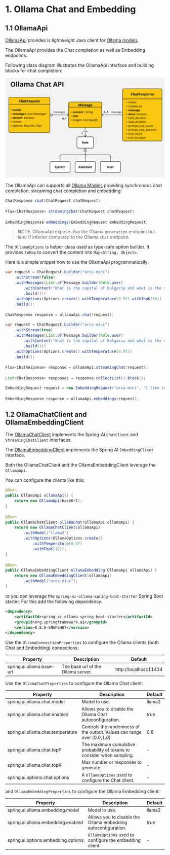 # 1. Ollama Chat and Embedding

## 1.1 OllamaApi

[OllamaApi](./src/main/java/org/springframework/ai/ollama/api/OllamaApi.java) provides is lightweight Java client for [Ollama models](https://ollama.ai/).

The OllamaApi provides the Chat completion as well as Embedding endpoints.

Following class diagram illustrates the OllamaApi interface and building blocks for chat completion:

![OllamaApi Class Diagram](./src/test/resources/doc/Ollama%20Chat%20API.jpg)

The OllamaApi can supports all [Ollama Models](https://ollama.ai/library) providing synchronous chat completion, streaming chat completion and embedding:

```java
ChatResponse chat(ChatRequest chatRequest)

Flux<ChatResponse> streamingChat(ChatRequest chatRequest)

EmbeddingResponse embeddings(EmbeddingRequest embeddingRequest)
```

> NOTE: OllamaApi expose also the Ollama `generation` endpoint but later if inferior compared to the Ollama `chat` endpoint.

The `OllamaOptions` is helper class used as type-safe option builder.
It provides `toMap` to convert the content into `Map<String, Object>`.

Here is a simple snippet how to use the OllamaApi programmatically:

```java
var request = ChatRequest.builder("orca-mini")
	.withStream(false)
	.withMessages(List.of(Message.builder(Role.user)
		.withContent("What is the capital of Bulgaria and what is the size? " + "What it the national anthem?")
		.build()))
	.withOptions(Options.create().withTemperature(0.9f).withTopK(10))
	.build();

ChatResponse response = ollamaApi.chat(request);
```

```java
var request = ChatRequest.builder("orca-mini")
	.withStream(true)
	.withMessages(List.of(Message.builder(Role.user)
		.withContent("What is the capital of Bulgaria and what is the size? " + "What it the national anthem?")
		.build()))
	.withOptions(Options.create().withTemperature(0.9f))
	.build();

Flux<ChatResponse> response = ollamaApi.streamingChat(request);

List<ChatResponse> responses = response.collectList().block();
```

```java
EmbeddingRequest request = new EmbeddingRequest("orca-mini", "I like to eat apples");

EmbeddingResponse response = ollamaApi.embeddings(request);
```

## 1.2 OllamaChatClient and OllamaEmbeddingClient

The [OllamaChatClient](./src/main/java/org/springframework/ai/ollama/OllamaChatClient.java) implements the Spring-Ai `ChatClient` and `StreamingChatClient` interfaces.

The [OllamaEmbeddingClient](./src/main/java/org/springframework/ai/ollama/OllamaEmbeddingClient.java) implements the Spring AI `EmbeddingClient` interface.

Both the OllamaChatClient and the OllamaEmbeddingClient leverage the `OllamaApi`.

You can configure the clients like this:

```java
@Bean
public OllamaApi ollamaApi() {
	return new OllamaApi(baseUrl);
}

@Bean
public OllamaChatClient ollamaChat(OllamaApi ollamaApi) {
	return new OllamaChatClient(ollamaApi)
		.withModel("llama2")
		.withOptions(OllamaOptions.create()
			.withTemperature(0.9f)
			.withTopK(12));
}

@Bean
public OllamaEmbeddingClient ollamaEmbedding(OllamaApi ollamaApi) {
	return new OllamaEmbeddingClient(ollamaApi)
		.withModel("orca-mini");
}
```

or you can leverage the `spring-ai-ollama-spring-boot-starter` Spring Boot starter.
For this add the following dependency:

```xml
<dependency>
	<artifactId>spring-ai-ollama-spring-boot-starter</artifactId>
	<groupId>org.springframework.ai</groupId>
    <version>0.8.0-SNAPSHOT</version>
</dependency>
```

Use the `OllamaConnectionProperties` to configure the Ollama clients (both Chat and Embedding) connections:

| Property  | Description | Default |
| ------------- | ------------- | ------------- |
| spring.ai.ollama.base-url  | The base url of the Ollama server. | http://localhost:11434 |

Use the `OllamaChatProperties` to configure the Ollama Chat client:

| Property  | Description | Default |
| ------------- | ------------- | ------------- |
| spring.ai.ollama.chat.model  | Model to use.  | llama2 |
| spring.ai.ollama.chat.enabled  | Allows you to disable the Ollama Chat autoconfiguration.  | true  |
| spring.ai.ollama.chat.temperature  | Controls the randomness of the output. Values can range over [0.0,1.0]  | 0.8 |
| spring.ai.ollama.chat.topP  | The maximum cumulative probability of tokens to consider when sampling.  | - |
| spring.ai.ollama.chat.topK  | Max number or responses to generate. | - |
| spring.ai.options.chat.options | A `OllamaOptions` used to configure the Chat client. | - |

and `OllamaEmbeddingProperties` to configure the Ollama Embedding client:

| Property  | Description | Default |
| ------------- | ------------- | ------------- |
| spring.ai.ollama.embedding.model  | Model to use.  | llama2 |
| spring.ai.ollama.embedding.enabled  | Allows you to disable the Ollama embedding autoconfiguration.  | true  |
| spring.ai.options.embedding.options | `OllamaOptions` used to configure the embedding client. | - |
